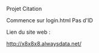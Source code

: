Projet Citation

Commence sur login.html
Pas d'ID

Lien du site web :

http://x8x8x8.alwaysdata.net/
